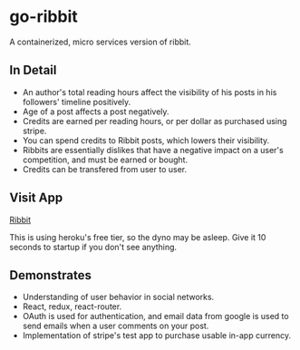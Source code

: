# go-ribbit

A containerized, micro services version of ribbit. 

## In Detail
* An author's total reading hours affect the visibility of his posts in his followers' timeline positively.
* Age of a post affects a post negatively.
* Credits are earned per reading hours, or per dollar as purchased using stripe.
* You can spend credits to Ribbit posts, which lowers their visibility.
* Ribbits are essentially dislikes that have a negative impact on a user's competition, and must be earned or bought.
* Credits can be transfered from user to user.

## Visit App

[Ribbit](https://cryptic-chamber-20731.herokuapp.com/)

This is using heroku's free tier, so the dyno may be asleep. Give it 10 seconds to startup if you don't see anything.

## Demonstrates
* Understanding of user behavior in social networks.
* React, redux, react-router.
* OAuth is used for authentication, and email data from google is used to send emails when a user comments on your post.
* Implementation of stripe's test app to purchase usable in-app currency.